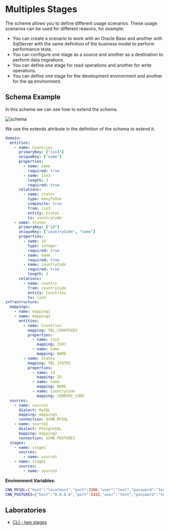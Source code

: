 # Multiples Stages

The scheme allows you to define different usage scenarios.
These usage scenarios can be used for different reasons, for example:

- You can create a scenario to work with an Oracle Base and another with SqlServer with the same definition of the business model to perform performance tests.
- You can configure one stage as a source and another as a destination to perform data migrations.
- You can define one stage for read operations and another for write operations.
- You can define one stage for the development environment and another for the qa environment.

## Schema Example

In this scheme we can see how to extend the schema.

![schema](../images/schema3.svg)

We use the extends attribute in the definition of the schema to extend it.

```yaml
domain:
  entities:
    - name: Countries
      primaryKey: ["iso3"]
      uniqueKey: ["name"]
      properties:
        - name: name
          required: true
        - name: iso3
          length: 3
          required: true
      relations:
        - name: states
          type: manyToOne
          composite: true
          from: iso3
          entity: States
          to: countryCode
    - name: States
      primaryKey: ["id"]
      uniqueKey: ["countryCode", "name"]
      properties:
        - name: id
          type: integer
          required: true
        - name: name
          required: true
        - name: countryCode
          required: true
          length: 3
      relations:
        - name: country
          from: countryCode
          entity: Countries
          to: iso3
infrastructure:
  mappings:
    - name: mapping1
    - name: mapping2
      entities:
        - name: Countries
          mapping: TBL_COUNTRIES
          properties:
            - name: iso3
              mapping: ISO3
            - name: name
              mapping: NAME
        - name: States
          mapping: TBL_STATES
          properties:
            - name: id
              mapping: ID
            - name: name
              mapping: NAME
            - name: countryCode
              mapping: COUNTRY_CODE
  sources:
    - name: source1
      dialect: MySQL
      mapping: mapping1
      connection: $CNN_MYSQL
    - name: source2
      dialect: PostgreSQL
      mapping: mapping2
      connection: $CNN_POSTGRES
  stages:
    - name: stage1
      sources:
        - name: source1
    - name: stage2
      sources:
        - name: source2
```

**Environment Variables:**

```sh
CNN_MYSQL={"host":"localhost","port":3306,"user":"test","password":"test","database":"test"}
CNN_POSTGRES={"host":"0.0.0.0","port":5433,"user":"test","password":"test","database":"test"}
```

## Laboratories

- [CLI - two stages](https://github.com/lambda-orm/lambdaorm-labs/tree/main/labs/cli/03-two-stages)

